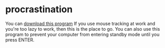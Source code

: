 # procrastination
You can [download this program](https://drive.google.com/drive/folders/1m2GyVQNbb6ptTKXkh6Y6Sd396XQA1GrM?usp=sharing)
If you use mouse tracking at work and you're too lazy to work, then this is the place to go.
You can also use this program to prevent your computer from entering standby mode until you press ENTER.
